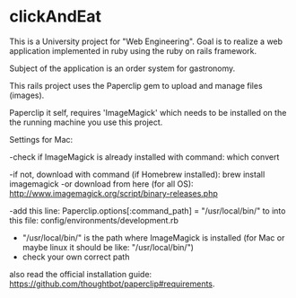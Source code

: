 clickAndEat
===========

This is a University project for "Web Engineering". 
Goal is to realize a web application implemented in ruby using the ruby on rails framework.

Subject of the application is an order system for gastronomy. 

This rails project uses the Paperclip gem to upload and manage files (images).

Paperclip it self, requires 'ImageMagick' which needs to be installed
on the the running machine you use this project.

Settings for Mac:

-check if ImageMagick is already installed with command: which convert 

-if not, download with command (if Homebrew installed): brew install imagemagick 
-or download from here (for all OS): http://www.imagemagick.org/script/binary-releases.php

-add this line: Paperclip.options[:command_path] = "/usr/local/bin/"
 to into this file: config/environments/development.rb

- "/usr/local/bin/" is the path where ImageMagick is installed 
  (for Mac or maybe linux it should be like: "/usr/local/bin/")
- check your own correct path


also read the official installation guide: https://github.com/thoughtbot/paperclip#requirements.




